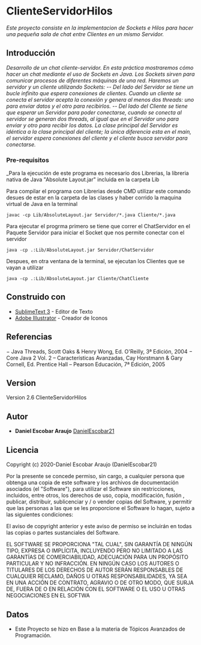 # ClienteServidorHilos

_Este proyecto consiste en la implementacion de Sockets e Hilos para hacer una pequeña sala de chat entre Clientes en un mismo Servidor._

## Introducción 

_Desarrollo de un chat cliente-servidor. En esta práctica mostraremos cómo hacer un chat
mediante el uso de Sockets en Java. Los Sockets sirven para comunicar procesos de diferentes
máquinas de una red.
Haremos un servidor y un cliente utilizando Sockets: 
-- Del lado del Servidor se tiene un bucle infinito que espera conexiones de clientes. Cuando un 
cliente se conecta el servidor acepta la conexión y genera al menos dos threads: uno para enviar 
datos y el otro para recibirlos. 
-- Del lado del Cliente se tiene que esperar un Servidor para poder conectarse, cuando se conecta
al servidor se generan dos threads, al igual que en el Servidor uno para enviar y otro para
recibir los datos. 
La clase principal del Servidor es idéntica a la clase principal del cliente; la
única diferencia esta en el main, el servidor espera conexiones del cliente y el cliente busca
servidor para conectarse._


### Pre-requisitos 

_Para la ejecución de este programa es necesario dos Librerias, la libreria nativa de Java "Absolute Layout.jar" incluida en la carpeta Lib

Para compilar el programa con Librerias desde CMD utilizar este comando desues de estar en la carpeta de las clases y haber corrido la maquina virtual de Java en la terminal
```
javac -cp Lib/AbsoluteLayout.jar Servidor/*.java Cliente/*.java
```
Para ejecutar el progrma primero se tiene que correr el ChatServidor en el Paquete Servidor para iniciar el Socket que nos permite conectar con el servidor 
```
java -cp .:Lib/AbsoluteLayout.jar Servidor/ChatServidor
```
Despues, en otra ventana de la terminal, se ejecutan los Clientes que se vayan a utilizar
```
java -cp .:Lib/AbsoluteLayout.jar Cliente/ChatCliente
```

## Construido con 

* [SublimeText 3](https://www.sublimetext.com/) - Editor de Texto
* [Adobe Illustrator](https://www.adobe.com/mx/products/illustrator.html) - Creador de Iconos


## Referencias
− Java Threads, Scott Oaks & Henry Wong, Ed. O'Reilly, 3ª Edición, 2004 − Core Java 2 Vol. 2 – Características Avanzadas, Cay Horstmann & Gary Cornell, Ed. Prentice Hall – Pearson Educación, 7ª Edición, 2005 


## Version
Version 2.6 ClienteServidorHilos

## Autor 
* **Daniel Escobar Araujo** [DanielEscobar21](https://github.com/DanielEscobar21)

## Licencia 
Copyright (c) 2020-Daniel Escobar Araujo (DanielEscobar21)

Por la presente se concede permiso, sin cargo, a cualquier persona que obtenga una copia de este software y los archivos de documentación asociados (el "Software"), para utilizar el Software sin restricciones, incluidos, entre otros, los derechos de uso, copia, modificación, fusión , publicar, distribuir, sublicenciar y / o vender copias del Software, y permitir que las personas a las que se les proporcione el Software lo hagan, sujeto a las siguientes condiciones:

El aviso de copyright anterior y este aviso de permiso se incluirán en todas las copias o partes sustanciales del Software.

EL SOFTWARE SE PROPORCIONA "TAL CUAL", SIN GARANTÍA DE NINGÚN TIPO, EXPRESA O IMPLÍCITA, INCLUYENDO PERO NO LIMITADO A LAS GARANTÍAS DE COMERCIABILIDAD, ADECUACIÓN PARA UN PROPÓSITO PARTICULAR Y NO INFRACCIÓN. EN NINGÚN CASO LOS AUTORES O TITULARES DE LOS DERECHOS DE AUTOR SERÁN RESPONSABLES DE CUALQUIER RECLAMO, DAÑOS U OTRAS RESPONSABILIDADES, YA SEA EN UNA ACCIÓN DE CONTRATO, AGRAVIO O DE OTRO MODO, QUE SURJA DE, FUERA DE O EN RELACIÓN CON EL SOFTWARE O EL USO U OTRAS NEGOCIACIONES EN EL SOFTWA

## Datos 

* Este Proyecto se hizo en Base a la materia de Tópicos Avanzados de Programación.



